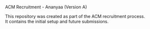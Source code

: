 ACM Recruitment - Ananyaa (Version A)

This repository was created as part of the ACM recruitment process.  
It contains the initial setup and future submissions.
